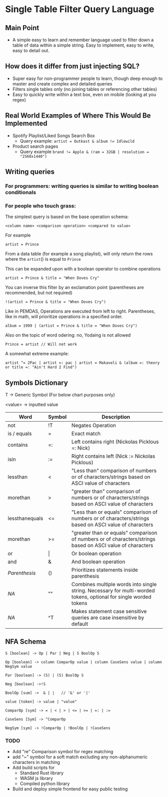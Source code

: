 # Single Table Filter Query Language

## Main Point

- A simple easy to learn and remember language used to filter down a table of data within a simple string. Easy to
  implement, easy to write,
  easy to detail out.

## How does it differ from just injecting SQL?

- Super easy for non-programmer people to learn, though deep enough to master and create complex and detailed queries
- Filters single tables only (no joining tables or referencing other tables)
- Easy to quickly write within a text box, even on mobile (looking at you regex)

## Real World Examples of Where This Would Be Implemented

- Spotify Playlist/Liked Songs Search Box
    - Query example: ```artist = Outkast & album != Idlewild```
- Product search pages
    - Query example ```brand != Apple & (ram = 32GB | resolution = "2560x1440")```

## Writing queries

### For programmers: writing queries is similar to writing boolean conditionals

### For people who touch grass:

The simplest query is based on the base operation schema:

```
<column name> <comparison operation> <compared to value>  
```

For example

```
artist = Prince
```

From a data table (for example a song playlist), will only return the rows where the `artist`(<column>) is equal to
`Prince`

This can be expanded upon with a boolean operator to combine operations

```
artist = Prince & title = "When Doves Cry"
```

You can inverse this filter by an exclamation point (parentheses are recommended, but not required)

```
!(artist = Prince & title = "When Doves Cry")
```

Like in PEMDAS, Operations are executed from left to right. Parentheses, like in math, will prioritize operations in a
specified order.

```
album = 1999 | (artist = Prince & title = "When Doves Cry")
```

Also on the topic of word odering: no, Yodaing is not allowed

```
Prince = artist // Will not work
```

A somewhat extreme example:

```
artist ^= 2Pac | artist =: pac | artist = Makaveli & (album =: theory or title =: "Ain't Hard 2 Find")
```

## Symbols Dictionary

T -> Generic Symbol (For below chart purposes only)

\<value> -> inputted value

| Word           | Symbol    | Description                                                                                                      |
|----------------|-----------|------------------------------------------------------------------------------------------------------------------|
| not            | !T        | Negates Operation                                                                                                |
| is / equals    | =         | Exact match                                                                                                      |
| contains       | =:        | Left contains right (Nickolas Picklous =: Nick)                                                                  |
| isin           | :=        | Right contains left (Nick := Nickolas Picklous)                                                                  |
| lessthan       | <         | "Less than" comparison of numbers or of characters/strings based on ASCI value of characters                     |
| morethan       | \>        | "greater than" comparison of numbers or of characters/strings based on ASCI value of characters                  |
| lessthanequals | <=        | "Less than or equals" comparison of numbers or of characters/strings based on ASCI value of characters           |
| morethan       | \>=       | "greater than or equals" comparison of numbers or of characters/strings based on ASCI value of characters        |
| or             | \|        | Or boolean operation                                                                                             |
| and            | &         | And boolean operation                                                                                            |
| *Parenthesis*  | ()        | Prioritizes statements inside parenthesis                                                                        |
| *NA*           | "<value>" | Combines multiple words into single string. Necessary for multi-worded tokens, optional for single worded tokens |
| *NA*           | ^T        | Makes statement case sensitive queries are case insensitive by default                                           |

## NFA Schema

```
S [boolean] -> Op | Par | Neg | S BoolOp S

Op [boolean] -> column ComparOp value | column CaseSens value | column NegSym value

Par [boolean] -> (S) | (S) BoolOp S

Neg [boolean] ->!S

BoolOp [sum] ->  & | |   // '&' or '|' 

value [token] -> value | "value"

ComparOp [sym] -> = | < | > | <= | >= | =: | :=

CaseSens [Sym] -> ^ComparOp 

NegSym [sym] -> !ComparOp | !BoolOp | !CaseSens

```

### TODO

- Add "re" Comparison symbol for regex matching
- add "~" symbol for a soft match excluding any non-alphanumeric characters in matching
- Add build scripts for
    - Standard Rust library
    - WASM js library
    - Compiled python library
- Build and deploy simple frontend for easy public testing 
